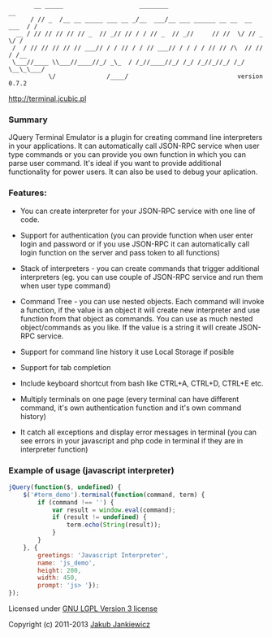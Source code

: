 ```
       __ _____                     ________                              __
      / // _  /__ __ _____ ___ __ _/__  ___/__ ___ ______ __ __  __ ___  / /
  __ / // // // // // _  // _// // / / // _  // _//     // //  \/ // _ \/ /
 /  / // // // // // ___// / / // / / // ___// / / / / // // /\  // // / /__
 \___//____ \\___//____//_/ _\_  / /_//____//_/ /_/ /_//_//_/ /_/ \__\_\___/
           \/              /____/                              version 0.7.2
```
http://terminal.jcubic.pl

### Summary

JQuery Terminal Emulator is a plugin for creating command line interpreters in
your applications. It can automatically call JSON-RPC service when user type
commands or you can provide you own function in which you can parse user
command. It's ideal if you want to provide additional functionality for power
users. It can also be used to debug your aplication.

### Features:

* You can create interpreter for your JSON-RPC service with one line
  of code.

* Support for authentication (you can provide function when user enter
  login and password or if you use JSON-RPC it can automatically call
  login function on the server and pass token to all functions)

* Stack of interpreters - you can create commands that trigger additional
  interpreters (eg. you can use couple of JSON-RPC service and run them
  when user type command)

* Command Tree - you can use nested objects. Each command will invoke a
  function, if the value is an object it will create new interpreter and
  use function from that object as commands. You can use as much nested
  object/commands as you like. If the value is a string it will create
  JSON-RPC service.

* Support for command line history it use Local Storage if posible

* Support for tab completion

* Include keyboard shortcut from bash like CTRL+A, CTRL+D, CTRL+E etc.

* Multiply terminals on one page (every terminal can have different
  command, it's own authentication function and it's own command history)

* It catch all exceptions and display error messages in terminal
  (you can see errors in your javascript and php code in terminal if they
  are in interpreter function)

### Example of usage (javascript interpreter)

```javascript
jQuery(function($, undefined) {
    $('#term_demo').terminal(function(command, term) {
        if (command !== '') {
            var result = window.eval(command);
            if (result != undefined) {
                term.echo(String(result));
            }
        }
    }, {
        greetings: 'Javascript Interpreter',
        name: 'js_demo',
        height: 200,
        width: 450,
        prompt: 'js> '});
});
```

Licensed under [GNU LGPL Version 3 license](http://www.gnu.org/licenses/lgpl.html)

Copyright (c) 2011-2013 [Jakub Jankiewicz](http://jcubic.pl)
